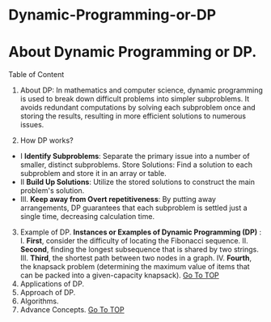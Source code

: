 <a name="TOP"></a>
# Dynamic-Programming-or-DP

# About Dynamic Programming or DP. #

Table of Content

1.	About DP: In mathematics and computer science, dynamic programming is used to break down difficult problems into simpler subproblems. It avoids redundant computations by solving each subproblem once and storing the results, resulting in more efficient solutions to numerous issues.

2.	How DP works?
   * I **Identify Subproblems**: Separate the primary issue into a number of smaller, distinct subproblems. Store Solutions: Find a solution to each subproblem and store it in an array or table.
   * II **Build Up Solutions**: Utilize the stored solutions to construct the main problem's solution.
* III.	**Keep away from Overt repetitiveness**: By putting away arrangements, DP guarantees that each subproblem is settled just a single time, decreasing calculation time.	 
 
3.	Example of DP.
**Instances or Examples  of Dynamic Programming (DP)** :
   I.	__First__, consider the difficulty of locating the Fibonacci sequence. 
  II.	__Second__, finding the longest subsequence that is shared by two strings. 
  III.	__Third__, the shortest path between two nodes in a graph.
  IV.	__Fourth__, the knapsack problem (determining the maximum value of items that can be packed into a given-capacity knapsack).
[Go To TOP](#TOP)
4.	Applications of DP.
5.	Approach of DP.
6.	Algorithms.
7.	Advance Concepts.
[Go To TOP](#TOP)
